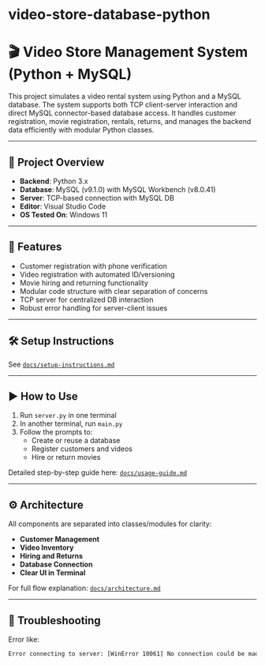 # video-store-database-python

# 🎬 Video Store Management System (Python + MySQL)

This project simulates a video rental system using Python and a MySQL database. The system supports both TCP client-server interaction and direct MySQL connector-based database access. It handles customer registration, movie registration, rentals, returns, and manages the backend data efficiently with modular Python classes.

---

## 📂 Project Overview

- **Backend**: Python 3.x
- **Database**: MySQL (v9.1.0) with MySQL Workbench (v8.0.41)
- **Server**: TCP-based connection with MySQL DB
- **Editor**: Visual Studio Code
- **OS Tested On**: Windows 11

---

## 🧠 Features

- Customer registration with phone verification
- Video registration with automated ID/versioning
- Movie hiring and returning functionality
- Modular code structure with clear separation of concerns
- TCP server for centralized DB interaction
- Robust error handling for server-client issues

---

## 🛠️ Setup Instructions

See [`docs/setup-instructions.md`](docs/setup-instructions.md)

---

## ▶️ How to Use

1. Run `server.py` in one terminal
2. In another terminal, run `main.py`
3. Follow the prompts to:
   - Create or reuse a database
   - Register customers and videos
   - Hire or return movies

Detailed step-by-step guide here: [`docs/usage-guide.md`](docs/usage-guide.md)

---

## ⚙️ Architecture

All components are separated into classes/modules for clarity:

- **Customer Management**
- **Video Inventory**
- **Hiring and Returns**
- **Database Connection**
- **Clear UI in Terminal**

For full flow explanation: [`docs/architecture.md`](docs/architecture.md)

---

## 🧯 Troubleshooting

Error like:

```bash
Error connecting to server: [WinError 10061] No connection could be made
